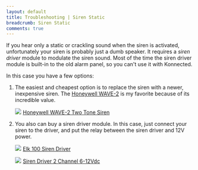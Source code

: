 ```yaml
---
layout: default
title: Troubleshooting | Siren Static
breadcrumb: Siren Static
comments: true
---
```


If you hear only a static or crackling sound when the siren is activated, unfortunately your siren is probably just a
dumb speaker. It requires a _siren driver_ module to modulate the siren sound. Most of the time the siren driver module
is built-in to the old alarm panel, so you can't use it with Konnected.

In this case you have a few options:

1. The easiest and cheapest option is to replace the siren with a newer, inexpensive siren. The [Honeywell WAVE-2](https://www.amazon.com/Honeywell-WAVE-2-Two-Tone-Siren/dp/B0006BCCAE/ref=as_li_ss_tl?ie=UTF8&qid=1505166694&sr=sr-1&keywords=honeywell+wave-2+two+tone+siren&linkCode=ll1&tag=konnected-io-20&linkId=88d72b7628a4189e80951c64eefcc34a) is
my favorite because of its incredible value.

    <a class="img-product" href="https://www.amazon.com/Honeywell-WAVE-2-Two-Tone-Siren/dp/B0006BCCAE/ref=as_li_ss_il?ie=UTF8&qid=1505166694&sr=sr-1&keywords=honeywell+wave-2+two+tone+siren&linkCode=li1&tag=konnected-io-20&linkId=b944c256a151c75582ffe2f57e9f7ede" target="_blank"><img border="0" src="//ws-na.amazon-adsystem.com/widgets/q?_encoding=UTF8&ASIN=B0006BCCAE&Format=_SL110_&ID=AsinImage&MarketPlace=US&ServiceVersion=20070822&WS=1&tag=konnected-io-20" ></a><img src="https://ir-na.amazon-adsystem.com/e/ir?t=konnected-io-20&l=li1&o=1&a=B0006BCCAE" width="1" height="1" border="0" alt="" style="border:none !important; margin:0px !important;" />
    [Honeywell WAVE-2 Two Tone Siren](https://www.amazon.com/Honeywell-WAVE-2-Two-Tone-Siren/dp/B0006BCCAE/ref=as_li_ss_tl?ie=UTF8&qid=1505166694&sr=sr-1&keywords=honeywell+wave-2+two+tone+siren&linkCode=ll1&tag=konnected-io-20&linkId=88d72b7628a4189e80951c64eefcc34a)
    <br style="clear:both;"/>
    
1. You also can buy a siren driver module. In this case, just connect your siren to the driver, and put the relay between
the siren driver and 12V power.

    <a class="img-product" href="https://www.amazon.com/Elk-ELK-100-100-Siren-Driver/dp/B001943WRO/ref=as_li_ss_il?s=hi&ie=UTF8&qid=1505166922&sr=1-1&keywords=siren+driver&linkCode=li1&tag=konnected-io-20&linkId=f30a872fde219f2ba34dda1645de1ba6" target="_blank"><img border="0" src="//ws-na.amazon-adsystem.com/widgets/q?_encoding=UTF8&ASIN=B001943WRO&Format=_SL110_&ID=AsinImage&MarketPlace=US&ServiceVersion=20070822&WS=1&tag=konnected-io-20" ></a><img src="https://ir-na.amazon-adsystem.com/e/ir?t=konnected-io-20&l=li1&o=1&a=B001943WRO" width="1" height="1" border="0" alt="" style="border:none !important; margin:0px !important;" />
    [Elk 100 Siren Driver](https://www.amazon.com/Elk-ELK-100-100-Siren-Driver/dp/B001943WRO/ref=as_li_ss_tl?s=hi&ie=UTF8&qid=1505166922&sr=1-1&keywords=siren+driver&linkCode=ll1&tag=konnected-io-20&linkId=3d70e29e82f5d1f860f13e9c796c2b02)
    <br style="clear:both;"/>
    
    <a class="img-product" href="https://www.amazon.com/Siren-Driver-2-Channel-6-12Vdc/dp/B003XZZ3WO/ref=as_li_ss_il?s=hi&ie=UTF8&qid=1505166922&sr=1-2&keywords=siren+driver&linkCode=li1&tag=konnected-io-20&linkId=0824dcf3d90604bfe1f1f062c7d1d9bc" target="_blank"><img border="0" src="//ws-na.amazon-adsystem.com/widgets/q?_encoding=UTF8&ASIN=B003XZZ3WO&Format=_SL110_&ID=AsinImage&MarketPlace=US&ServiceVersion=20070822&WS=1&tag=konnected-io-20" ></a><img src="https://ir-na.amazon-adsystem.com/e/ir?t=konnected-io-20&l=li1&o=1&a=B003XZZ3WO" width="1" height="1" border="0" alt="" style="border:none !important; margin:0px !important;" />
    [Siren Driver 2 Channel 6-12Vdc](https://www.amazon.com/Siren-Driver-2-Channel-6-12Vdc/dp/B003XZZ3WO/ref=as_li_ss_tl?s=hi&ie=UTF8&qid=1505166922&sr=1-2&keywords=siren+driver&linkCode=ll1&tag=konnected-io-20&linkId=3cec81f685352663a55f473724636f65)
    <br style="clear:both;"/>